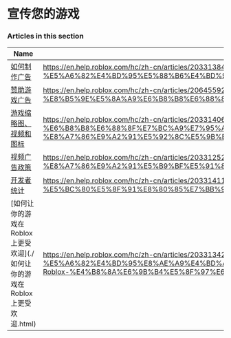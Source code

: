 # 宣传您的游戏  
### Articles in this section
Name|URL
-|-
[如何制作广告](./如何制作广告.html) |https://en.help.roblox.com/hc/zh-cn/articles/203313840-%E5%A6%82%E4%BD%95%E5%88%B6%E4%BD%9C%E5%B9%BF%E5%91%8A
[赞助游戏广告](./赞助游戏广告.html) |https://en.help.roblox.com/hc/zh-cn/articles/206455923-%E8%B5%9E%E5%8A%A9%E6%B8%B8%E6%88%8F%E5%B9%BF%E5%91%8A
[游戏缩略图、视频和图标](./游戏缩略图、视频和图标.html) |https://en.help.roblox.com/hc/zh-cn/articles/203314060-%E6%B8%B8%E6%88%8F%E7%BC%A9%E7%95%A5%E5%9B%BE-%E8%A7%86%E9%A2%91%E5%92%8C%E5%9B%BE%E6%A0%87
[视频广告政策](./视频广告政策.html) |https://en.help.roblox.com/hc/zh-cn/articles/203312520-%E8%A7%86%E9%A2%91%E5%B9%BF%E5%91%8A%E6%94%BF%E7%AD%96
[开发者统计](./开发者统计.html) |https://en.help.roblox.com/hc/zh-cn/articles/203314110-%E5%BC%80%E5%8F%91%E8%80%85%E7%BB%9F%E8%AE%A1
[如何让你的游戏在 Roblox 上更受欢迎](./如何让你的游戏在 Roblox 上更受欢迎.html) |https://en.help.roblox.com/hc/zh-cn/articles/203313420-%E5%A6%82%E4%BD%95%E8%AE%A9%E4%BD%A0%E7%9A%84%E6%B8%B8%E6%88%8F%E5%9C%A8-Roblox-%E4%B8%8A%E6%9B%B4%E5%8F%97%E6%AC%A2%E8%BF%8E